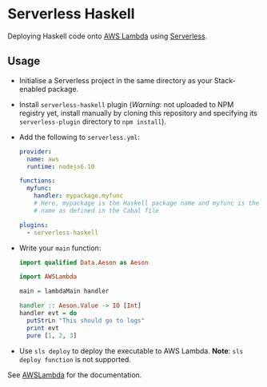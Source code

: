 # Serverless Haskell

Deploying Haskell code onto [AWS Lambda] using [Serverless].

## Usage

* Initialise a Serverless project in the same directory as your Stack-enabled
  package.

* Install `serverless-haskell` plugin (_Warning_: not uploaded to NPM registry
  yet, install manually by cloning this repository and specifying its
  `serverless-plugin` directory to `npm install`).

* Add the following to `serverless.yml`:

  ```yaml
  provider:
    name: aws
    runtime: nodejs6.10

  functions:
    myfunc:
      handler: mypackage.myfunc
      # Here, mypackage is the Haskell package name and myfunc is the executable
      # name as defined in the Cabal file

  plugins:
    - serverless-haskell
  ```

* Write your `main` function:

  ```haskell
  import qualified Data.Aeson as Aeson

  import AWSLambda

  main = lambdaMain handler

  handler :: Aeson.Value -> IO [Int]
  handler evt = do
    putStrLn "This should go to logs"
    print evt
    pure [1, 2, 3]
  ```

* Use `sls deploy` to deploy the executable to AWS Lambda. **Note**: `sls deploy
  function` is not supported.

See
[AWSLambda](https://github.com/SEEK-oss/serverless-haskell/blob/master/src/AWSLambda.hs)
for the documentation.

[AWS Lambda]: https://aws.amazon.com/lambda/
[Serverless]: https://serverless.com/framework/
